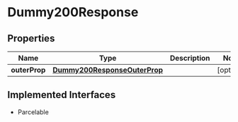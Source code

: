 

# Dummy200Response


## Properties

| Name | Type | Description | Notes |
|------------ | ------------- | ------------- | -------------|
|**outerProp** | [**Dummy200ResponseOuterProp**](Dummy200ResponseOuterProp.md) |  |  [optional] |


## Implemented Interfaces

* Parcelable


